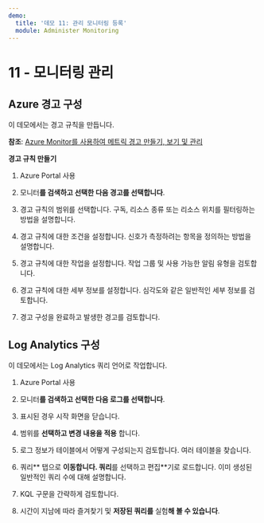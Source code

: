 ```yaml
---
demo:
  title: '데모 11: 관리 모니터링 등록'
  module: Administer Monitoring
---
```


# 11 - 모니터링 관리

## Azure 경고 구성

이 데모에서는 경고 규칙을 만듭니다.

**참조**: [Azure Monitor를 사용하여 메트릭 경고 만들기, 보기 및 관리](https://docs.microsoft.com/azure/azure-monitor/alerts/alerts-metric)

**경고 규칙 만들기**

1. Azure Portal 사용

1. 모니터**를 검색하고 선택한 다음 **경고를** 선택합니다**.

1. 경고 규칙의 범위를 선택합니다. 구독, 리소스 종류 또는 리소스 위치를 필터링하는 방법을 설명합니다.

1. 경고 규칙에 대한 조건을 설정합니다. 신호가 측정하려는 항목을 정의하는 방법을 설명합니다. 

1. 경고 규칙에 대한 작업을 설정합니다. 작업 그룹 및 사용 가능한 알림 유형을 검토합니다. 

1. 경고 규칙에 대한 세부 정보를 설정합니다. 심각도와 같은 일반적인 세부 정보를 검토합니다. 

1. 경고 구성을 완료하고 발생한 경고를 검토합니다. 

## Log Analytics 구성

이 데모에서는 Log Analytics 쿼리 언어로 작업합니다.

1. Azure Portal 사용

1. 모니터**를 검색하고 선택한 다음 **로그를** 선택합니다**.

1. 표시된 경우 시작 화면을 닫습니다.

1. 범위를 **선택하고 변경 내용을 적용** 합니다. 

1. 로그 정보가 테이블에서 어떻게 구성되는지 검토합니다. 여러 테이블을 찾습니다.

1. 쿼리** 탭으로 **이동합니다. 쿼리**를 선택하고 편집**기로 로드합니다. 이미 생성된 일반적인 쿼리 수에 대해 설명합니다.

1. KQL 구문을 간략하게 검토합니다. 

1. 시간이 지남에 따라 즐겨찾기 및 **저장된 쿼리를** 실험**해 볼 수 있습니다**.



